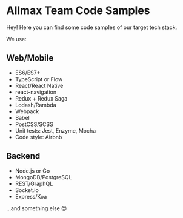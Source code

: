 # Allmax Team Code Samples

Hey!
Here you can find some code samples of our target tech stack.

We use:

## Web/Mobile
- ES6/ES7+
- TypeScript or Flow
- React/React Native
- react-navigation
- Redux + Redux Saga
- Lodash/Rambda
- Webpack
- Babel
- PostCSS/SCSS
- Unit tests: Jest, Enzyme, Mocha
- Code style: Airbnb

## Backend
- Node.js or Go
- MongoDB/PostgreSQL
- REST/GraphQL
- Socket.io
- Express/Koa

...and something else 😊
